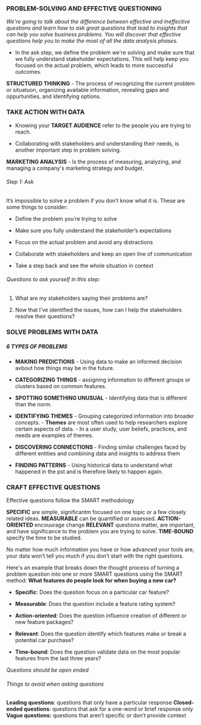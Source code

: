 ### PROBLEM-SOLVING AND EFFECTIVE QUESTIONING 

*We're going to talk about the difference between effective and ineffective questions and learn how to ask great questions that lead to insights that can help you solve business problems. You will discover that effective questions help you to make the most of all the data analysis phases.*

- In the ask step, we define the problem we're solving and make sure that we fully understand stakeholder expectations. This will help keep you focused on the actual problem, which leads to more successful outcomes.

**STRUCTURED THINKING** - The process of recognizing the current problem or situatuon, organizing available information, revealing gaps and oppurtunities, and identifying options.

### TAKE ACTION WITH DATA

- Knowing your **TARGET AUDIENCE** refer to the people you are trying to reach.

- Collaborating with stakeholders and understanding their needs,  is another important step in problem solving.

**MARKETING ANALYSIS** - Is the process of measuring, analyzing, and managing a company's marketing strategy and budget. 

###### Step 1: Ask

It’s impossible to solve a problem if you don’t know what it is. These are some things to consider:

-   Define the problem you’re trying to solve
    
-   Make sure you fully understand the stakeholder’s expectations
    
-   Focus on the actual problem and avoid any distractions
    
-   Collaborate with stakeholders and keep an open line of communication
    
-   Take a step back and see the whole situation in context
    

###### Questions to ask yourself in this step:

1.  What are my stakeholders saying their problems are?
    
2.  Now that I’ve identified the issues, how can I help the stakeholders resolve their questions?


### SOLVE PROBLEMS WITH DATA

##### 6 TYPES OF PROBLEMS

- **MAKING PREDICTIONS** 
		- Using data to make an informed decision avbout how things may be in the future.
	
- **CATEGORIZING THINGS**
		- assigning information to different groups or clusters based on common features.
	
- **SPOTTING SOMETHING UNUSUAL** 
		-  Identifying data that is different than the norm.
		
- **IDENTIFYING THEMES** 
		- Grouping categorized information into broader concepts.
		- **Themes** are most often used to help researchers explore certain aspects of data.
		- In a user study, user beliefs, practices, and needs are examples of themes.
		
- **DISCOVERING CONNECTIONS**
		- Finding similar challenges faced by different entities and combining data and insights to address them
		
- **FINDING PATTERNS**
		- Using historical data to understand what happened in the pst and is therefore likely to happen again. 


### CRAFT EFFECTIVE QUESTIONS 

Effective questions follow the SMART methodology

**SPECIFIC** are simple, significantm focused on one topic or a few closely related ideas. 
**MEASURABLE** can be quantified or assessed.
**ACTION-ORIENTED** encouurage change
**RELEVANT** questions matter, are important, and have significance to the problem you are trying to solve. 
**TIME-BOUND** specify the time to be studied.

No matter how much information you have or how advanced your tools are, your data won’t tell you much if you don’t start with the right questions. 

Here's an example that breaks down the thought process of turning a problem question into one or more SMART questions using the SMART method: **What features do people look for when buying a new car?**

-   **Specific**: Does the question focus on a particular car feature?
    
-   **Measurable**: Does the question include a feature rating system?
    
-   **Action-oriented**: Does the question influence creation of different or new feature packages?
    
-   **Relevant**: Does the question identify which features make or break a potential car purchase?
    
-   **Time-bound**: Does the question validate data on the most popular features from the last three years?


*Questions should be open ended*

###### Things to avoid when asking questions

**Leading questions**: questions that only have a particular response
**Closed-ended questions**: questions that ask for a one-word or brief response only
**Vague questions:** questions that aren’t specific or don’t provide context